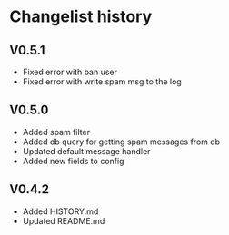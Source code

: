 # Changelist history

## V0.5.1
- Fixed error with ban user
- Fixed error with write spam msg to the log

## V0.5.0
- Added spam filter
- Added db query for getting spam messages from db
- Updated default message handler
- Added new fields to config

## V0.4.2
- Added HISTORY.md
- Updated README.md